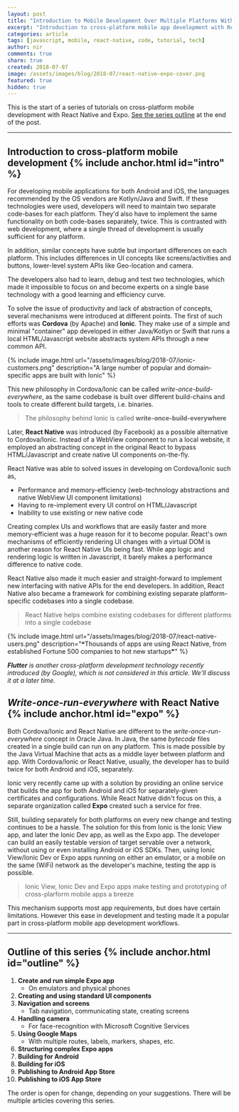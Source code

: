 ```yaml
---
layout: post
title: "Introduction to Mobile Development Over Multiple Platforms With React Native And Expo"
excerpt: "Introduction to cross-platform mobile app development with React Native (series)"
categories: article
tags: [javascript, mobile, react-native, code, tutorial, tech]
author: nir
comments: true
share: true
created: 2018-07-07
image: /assets/images/blog/2018-07/react-native-expo-cover.png
featured: true
hidden: true
---
```


This is the start of a series of tutorials on cross-platform mobile development with React Native and Expo. [See the series outline](#outline) at the end of the post.

---

## Introduction to cross-platform mobile development {% include anchor.html id="intro" %}

For developing mobile applications for both Android and iOS, the languages recommended by the OS vendors are Kotlyn/Java and Swift. If these technologies were used, developers will need to maintain two separate code-bases for each platform. They'd also have to implement the same functionality on both code-bases separately, twice. This is contrasted with web development, where a single thread of development is usually sufficient for any platform.

In addition, similar concepts have subtle but important differences on each platform. This includes differences in UI concepts like screens/activities and buttons, lower-level system APIs like Geo-location and camera.

The developers also had to learn, debug and test two technologies, which made it impossible to focus on and become experts on a single base technology with a good learning and efficiency curve.

To solve the issue of productivity and lack of abstraction of concepts, several mechanisms were introduced at different points. The first of such efforts was **Cordova** (by Apache) and **Ionic**. They make use of a simple and minimal "container" app developed in either Java/Kotlyn or Swift that runs a local HTML/Javascript website abstracts system APIs through a new common API.

{% include image.html url="/assets/images/blog/2018-07/ionic-customers.png" description="A large number of popular and domain-specific apps are built with Ionic" %}

This new philosophy in Cordova/Ionic can be called _write-once-build-everywhere_, as the same codebase is built over different build-chains and tools to create different build targets, i.e. binaries. 

> The philosophy behind Ionic is called **write-once-build-everywhere**

Later, **React Native** was introduced (by Facebook) as a possible alternative to Cordova/Ionic. Instead of a WebView component to run a local website, it employed an abstracting concept in the original React to bypass HTML/Javascript and create native UI components on-the-fly.

React Native was able to solved issues in developing on Cordova/Ionic such as,
- Performance and memory-efficiency (web-technology abstractions and native WebView UI component limitations)
- Having to re-implement every UI control on HTML/Javascript
- Inability to use existing or new native code

Creating complex UIs and workflows that are easily faster and more memory-efficient was a huge reason for it to become popular. React's own mechanisms of efficiently rendering UI changes with a virtual DOM is another reason for React Native UIs being fast. While app logic and rendering logic is written in Javascript, it barely makes a performance difference to native code.

React Native also made it much easier and straight-forward to implement new interfacing with native APIs for the end developers. In addition, React Native also became a framework for combining existing separate platform-specific codebases into a single codebase.

> React Native helps combine existing codebases for different platforms into a single codebase

{% include image.html url="/assets/images/blog/2018-07/react-native-users.png" description="❝Thousands of apps are using React Native, from established Fortune 500 companies to hot new startups❞" %}

_**Flutter** is another cross-platform development technology recently introduced (by Google), which is not considered in this article. We'll discuss it at a later time._

## _Write-once-**run**-everywhere_ with React Native {% include anchor.html id="expo" %}

Both Cordova/Ionic and React Native are different to the _write-once-run-everywhere_ concept in Oracle Java. In Java, the same _bytecode_ files created in a single build can run on any platform. This is made possible by the Java Virtual Machine that acts as a middle layer between platform and app. With Cordova/Ionic or React Native, usually, the developer has to build twice for both Android and iOS, separately.

Ionic very recently came up with a solution by providing an online service that builds the app for both Android and iOS for separately-given certificates and configurations. While React Native didn't focus on this, a separate organization called **Expo** created such a service for free.

Still, building separately for both platforms on every new change and testing continues to be a hassle. The solution for this from Ionic is the Ionic View app, and later the Ionic Dev app, as well as the Expo app. The developer can build an easily testable version of target servable over a network, without using or even installing Android or iOS SDKs. Then, using Ionic View/Ionic Dev or Expo apps running on either an emulator, or a mobile on the same (WiFi) network as the developer's machine, testing the app is possible. 

> Ionic View, Ionic Dev and Expo apps make testing and prototyping of cross-plarform mobile apps a breeze

This mechanism supports most app requirements, but does have certain limitations. However this ease in development and testing made it a popular part in cross-platform mobile app development workflows.

---

## Outline of this series {% include anchor.html id="outline" %}

1. 	**Create and run simple Expo app**
	* On emulators and physical phones
1. 	**Creating and using standard UI components**
1. 	**Navigation and screens**
	* Tab navigation, communicating state, creating screens
1. 	**Handling camera**
	* For face-recognition with Microsoft Cognitive Services
1. 	**Using Google Maps**
	* With multiple routes, labels, markers, shapes, etc.
1. 	**Structuring complex Expo apps**
1. 	**Building for Android**
1. 	**Building for iOS**
1. 	**Publishing to Android App Store**
1. 	**Publishing to iOS App Store**

The order is open for change, depending on your suggestions. There will be multiple articles covering this series.